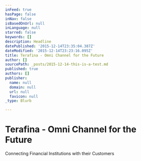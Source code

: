 ```yaml
---
inFeed: true
hasPage: false
inNav: false
isBasedOnUrl: null
inLanguage: null
starred: false
keywords: []
description: Headline
datePublished: '2015-12-14T23:35:04.387Z'
dateModified: '2015-12-14T23:23:16.095Z'
title: Terafina - Omni Channel for the Future
author: []
sourcePath: _posts/2015-12-14-this-is-a-test.md
published: true
authors: []
publisher:
  name: null
  domain: null
  url: null
  favicon: null
_type: Blurb

---
```

# Terafina - Omni Channel for the Future

Connecting Financial Institutions with their Customers